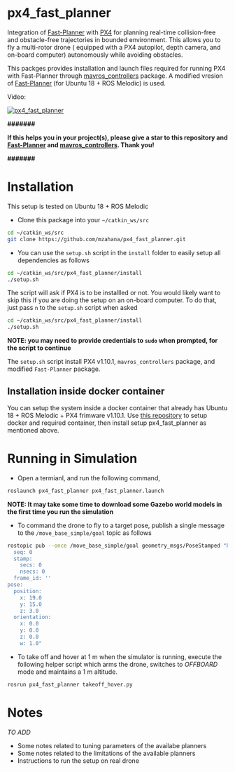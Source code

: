 # px4_fast_planner
Integration of [Fast-Planner](https://github.com/HKUST-Aerial-Robotics/Fast-Planner) with [PX4](https://github.com/PX4/Firmware) for planning real-time collision-free and obstacle-free trajectories in bounded environment. This allows you to fly a multi-rotor drone ( equipped with a PX4 autopilot, depth camera, and on-board computer) autonomously while avoiding obstacles.

This packges provides installation and launch files required for running PX4 with Fast-Planner through [mavros_controllers](https://github.com/Jaeyoung-Lim/mavros_controllers.git) package. A modified vresion of [Fast-Planner](https://github.com/mzahana/Fast-Planner) (for Ubuntu 18 + ROS Melodic) is used.

Video:

[![px4_fast_planner](https://img.youtube.com/vi/KXXjLYjIxD0/0.jpg)](https://youtu.be/KXXjLYjIxD0 "px4_fast_planner")

**#######**

**If this helps you in your project(s), please give a star to this
 repository and [Fast-Planner](https://github.com/HKUST-Aerial-Robotics/Fast-Planner) and [mavros_controllers](https://github.com/Jaeyoung-Lim/mavros_controllers). Thank you!**
 
 **#######**

# Installation
This setup is tested on Ubuntu 18 + ROS Melodic

* Clone this package into your `~/catkin_ws/src`
```sh
cd ~/catkin_ws/src
git clone https://github.com/mzahana/px4_fast_planner.git
```

* You can use the `setup.sh` script in the `install` folder to easily setup all dependencies as follows
```sh
cd ~/catkin_ws/src/px4_fast_planner/install
./setup.sh
```
The script will ask if PX4 is to be installled or not. You would likely want to skip this if you are doing the setup on an on-board computer. To do that, just pass `n` to the `setup.sh` script when asked
```sh
cd ~/catkin_ws/src/px4_fast_planner/install
./setup.sh
```
**NOTE: you may need to provide credentials to `sudo` when prompted, for the script to continue**

The `setup.sh` script install PX4 v1.10.1, `mavros_controllers` package, and modified `Fast-Planner` package.

## Installation inside docker container
You can setup the system inside a docker container that already has Ubuntu 18 + ROS Melodic + PX4 frimware v1.10.1. Use [this repository](https://github.com/mzahana/containers) to setup docker and required container, then install setup px4_fast_planner as mentioned above.

# Running in Simulation
* Open a termianl, and run the following command,
```sh
roslaunch px4_fast_planner px4_fast_planner.launch
```
**NOTE: It may take some time to download some Gazebo world models in the first time you run the simulation**

* To command the drone to fly to a target pose, publish a single message to the `/move_base_simple/goal` topic as follows
```sh
rostopic pub --once /move_base_simple/goal geometry_msgs/PoseStamped "header:
  seq: 0
  stamp:
    secs: 0
    nsecs: 0
  frame_id: ''
pose:
  position:
    x: 19.0
    y: 15.0
    z: 3.0
  orientation:
    x: 0.0
    y: 0.0
    z: 0.0
    w: 1.0"
```

* To take off and hover at 1&nbsp;m when the simulator is running, execute the following
  helper script which arms the drone, switches to *OFFBOARD* mode and maintains
  a 1&nbsp;m altitude.
```sh
rosrun px4_fast_planner takeoff_hover.py
```

# Notes
*TO ADD*
* Some notes related to tuning parameters of the availabe planners
* Some notes related to the limitations of the available planners
* Instructions to run the setup on real drone
